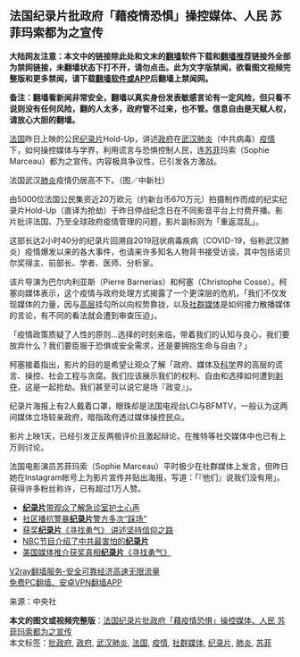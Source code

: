  <h2>法国纪录片批政府「藉疫情恐惧」操控媒体、人民 苏菲玛索都为之宣传</h2> <p class="notice"><b>大陆网友注意：本文中的链接除此处和文末的<a href="https://github.com/bannedbook/fanqiang" >翻墙</a>软件下载和<a href="https://github.com/killgcd/justmysocks/blob/master/README.md">翻墙推荐</a>链接外全部为禁网链接，未翻墙状态下打不开，请勿点击。此为文字版禁闻，欲看图文视频完整版和更多禁闻，请下载<a href="https://github.com/bannedbook/fanqiang">翻墙软件或APP</a>后翻墙上禁闻网。</p><p>备注：翻墙看新闻非常安全，翻墙以真实身份发表敏感言论有一定风险，但只看不说则没有任何风险，翻的人太多，政府管不过来，也不管。信息自由是天赋人权，请放心大胆的翻墙。</b></p>  <div class="entry"> <p><a href="https://www.bannedbook.org/bnews/tag/%e6%b3%95%e5%9b%bd/" class="st_tag internal_tag" rel="tag" title="标签 法国 下的日志">法国</a>昨日上映的公民<a href="https://www.bannedbook.org/bnews/tag/%E7%BA%AA%E5%BD%95%E7%89%87/" class="st_tag internal_tag" rel="tag" title="标签 纪录片 下的日志">纪录片</a>Hold-Up，讲述<a href="https://www.bannedbook.org/bnews/tag/%e6%94%bf%e5%ba%9c/" class="st_tag internal_tag" rel="tag" title="标签 政府 下的日志">政府</a>在<a href="https://www.bannedbook.org/bnews/tag/%e6%ad%a6%e6%b1%89%e8%82%ba%e7%82%8e/" class="st_tag internal_tag" rel="tag" title="标签 武汉肺炎 下的日志">武汉肺炎</a>（中共病毒）<a href="https://www.bannedbook.org/bnews/tag/%E7%96%AB%E6%83%85/" class="st_tag internal_tag" rel="tag" title="标签 疫情 下的日志">疫情</a>下，如何操控媒体与学界，利用谎言与恐惧控制人民，连<a href="https://www.bannedbook.org/bnews/tag/%e8%8b%8f%e8%8f%b2/" class="st_tag internal_tag" rel="tag" title="标签 苏菲 下的日志">苏菲</a>玛索（Sophie Marceau）都为之宣传。内容极具争议性，已引发各方激战。</p> <p></p> <p>法国武汉<a href="https://www.bannedbook.org/bnews/tag/%e8%82%ba%e7%82%8e/" class="st_tag internal_tag" rel="tag" title="标签 肺炎 下的日志">肺炎</a>疫情仍居高不下。（图／中新社）</p> <p>由5000位法国公民集资近20万欧元（约新台币670万元）拍摄制作而成的纪实纪录片Hold-Up（直译为抢劫）于昨日停战纪念日在不同影音平台上付费开播。影片批评法国、乃至全球政府疫情管理的问题，影片副标则为「重返混乱」。</p>  <p>这部长达2小时40分的纪录片回溯自2019冠状病毒疾病（COVID-19，俗称武汉肺炎）疫情爆发以来的各大事件，也请来许多知名人物背书接受访谈，其中包括诺贝尔奖得主、前部长、学者、医师、分析家。</p> <p>该片导演为巴尔内利亚斯（Pierre Barnerias）和柯塞（Christophe Cosse）。柯塞向媒体表示，这个疫情与政府处理方式揭露了一个更深层的危机，「我们不仅发现媒体的力量，因与<span class='wp_keywordlink_affiliate'><a href="https://www.bannedbook.org/bnews/ccpdope/" title="中共高层内幕" target="_blank">高层</a></span>挂勾所以向权势靠拢，以及<a href="https://www.bannedbook.org/bnews/tag/%E7%A4%BE%E7%BE%A4%E5%AA%92%E4%BD%93/" class="st_tag internal_tag" rel="tag" title="标签 社群媒体 下的日志">社群媒体</a>是如何接力散播媒体的言论，有不同的看法就会遭到审查压迫」。</p> <p>「疫情政策质疑了人性的原则…选择的时刻来临，带着我们的认知与良心，我们要放弃什么？我们要臣服于恐惧或安全需求，还是要拥抱生命与自由？」</p> <p>柯塞接着指出，影片的目的是希望让观众了解「政府、媒体及<span class='wp_keywordlink'><a href="https://www.bannedbook.org/forum11/topic309.html" title="禁片：“科学”的棍子" target="_blank">科学</a></span>界的高层的谎言、操控、社会工程与贪腐。我们应该展示我们的权利、自由和选择如何遭到<span class='wp_keywordlink'><a href="https://www.bannedbook.org/forum2/topic21.html" title="《剥夺》 黄建民 著" target="_blank">剥夺</a></span>，这是一起抢劫。我们甚至可以说它是场『政变』」。</p>  <p>纪录片海报上有2人戴着口罩，眼珠却是法国电视台LCI与BFMTV，一般认为这两间媒体立场较亲政府，暗指政府透过媒体操控民众。</p> <p>影片上映1天，已经引发正反两极评价且激起辩论，在推特等社交媒体中也已有上万则讨论。</p> <p>法国电影演员苏菲玛索（Sophie Marceau）平时极少在社群媒体上发言，但昨日她在Instagram帐号上为影片宣传并贴出海报，写道：「『他们』说我们没有用」。获得许多粉丝称许，已有超过1万人赞。</p> <ul class='op-related-articles' title='相关阅读'> <li><a href='https://www.bannedbook.org/bnews/worldnews/usa/20201112/1429736.html' target='_blank'><b>纪录片</b>带观众了解急诊室护士心声</a></li> <li><a href='https://www.bannedbook.org/bnews/cnnews/hknews/20201108/1427824.html' target='_blank'>社区播抗警暴<b>纪录片</b>警方多次“踩场”</a></li> <li><a href='https://www.bannedbook.org/bnews/bannedvideo/20201103/1424785.html' target='_blank'>获奖<b>纪录片</b>《寻找勇气》 讲述坚持信仰之路</a></li> <li><a href='https://www.bannedbook.org/bnews/cbnews/20201102/1424256.html' target='_blank'>NBC节目介绍了中共最害怕的<b>纪录片</b></a></li> <li><a href='https://www.bannedbook.org/bnews/comments/20201102/1424130.html' target='_blank'>美国媒体推介获奖真相<b>纪录片</b>《寻找勇气》</a></li> </ul> <p class="texttj"> <a href="https://www.bannedbook.org/forum23/topic22702.html" target="_blank">V2ray翻墙服务-安全可靠经济高速无限流量</a><br/> <a href="https://github.com/bannedbook/fanqiang/wiki/%E7%A6%81%E9%97%BB%E7%BD%91%E5%AE%89%E5%8D%93%E7%BF%BB%E5%A2%99%E6%96%B0%E9%97%BBAPP" target="_blank">免费PC翻墙、安卓VPN翻墙APP</a></p><p> 来源：中央社 </p> <a name='sharetosocial'></a>       <div><b>本文的图文或视频完整版</b>：<a href='https://www.bannedbook.org/bnews/topimagenews/20201113/1430168.html'>法国纪录片批政府「藉疫情恐惧」操控媒体、人民 苏菲玛索都为之宣传</a></div>  </div><!--END ENTRY--> <div class="postfooter"> <div>本文标签：<a href="https://www.bannedbook.org/bnews/tag/%E6%89%B9%E6%94%BF%E5%BA%9C/" rel="tag">批政府</a>, <a href="https://www.bannedbook.org/bnews/tag/%e6%94%bf%e5%ba%9c/" rel="tag">政府</a>, <a href="https://www.bannedbook.org/bnews/tag/%e6%ad%a6%e6%b1%89%e8%82%ba%e7%82%8e/" rel="tag">武汉肺炎</a>, <a href="https://www.bannedbook.org/bnews/tag/%e6%b3%95%e5%9b%bd/" rel="tag">法国</a>, <a href="https://www.bannedbook.org/bnews/tag/%E7%96%AB%E6%83%85/" rel="tag">疫情</a>, <a href="https://www.bannedbook.org/bnews/tag/%E7%A4%BE%E7%BE%A4%E5%AA%92%E4%BD%93/" rel="tag">社群媒体</a>, <a href="https://www.bannedbook.org/bnews/tag/%E7%BA%AA%E5%BD%95%E7%89%87/" rel="tag">纪录片</a>, <a href="https://www.bannedbook.org/bnews/tag/%e8%82%ba%e7%82%8e/" rel="tag">肺炎</a>, <a href="https://www.bannedbook.org/bnews/tag/%e8%8b%8f%e8%8f%b2/" rel="tag">苏菲</a></div>  </div><!--END POSTFOOTER--> 